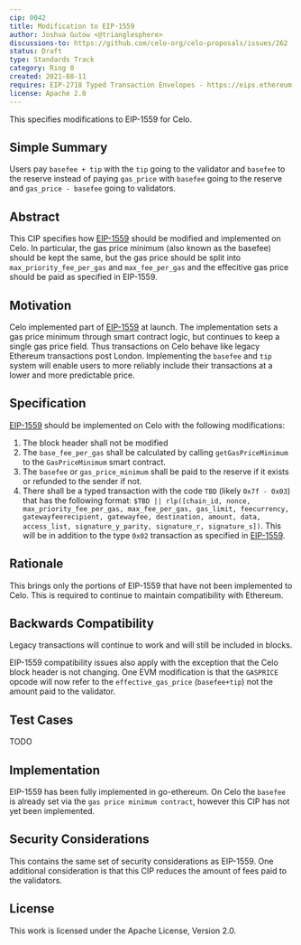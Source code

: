 ```yaml
---
cip: 0042
title: Modification to EIP-1559
author: Joshua Gutow <@trianglesphere>
discussions-to: https://github.com/celo-org/celo-proposals/issues/262
status: Draft
type: Standards Track
category: Ring 0
created: 2021-08-11
requires: EIP-2718 Typed Transaction Envelopes - https://eips.ethereum.org/EIPS/eip-2718
license: Apache 2.0
---
```


This specifies modifications to EIP-1559 for Celo.

  
## Simple Summary
Users pay `basefee + tip` with the `tip` going to the validator and `basefee` to the reserve instead of paying `gas_price` with `basefee` going to the reserve and `gas_price - basefee` going to validators.

## Abstract
This CIP specifies how [EIP-1559](https://eips.ethereum.org/EIPS/eip-1559) should be modified and implemented on Celo. In particular, the gas price minimum (also known as the basefee) should be kept the same, but the gas price should be split into `max_priority_fee_per_gas` and `max_fee_per_gas` and the effecitive gas price should be paid as specified in EIP-1559.


## Motivation

Celo implemented part of [EIP-1559](https://eips.ethereum.org/EIPS/eip-1559) at launch. The implementation sets a gas price minimum through smart contract logic, but continues to keep a single gas price field. Thus transactions on Celo behave like legacy Ethereum transactions post London. Implementing the `basefee` and `tip` system will enable users to more reliably include their transactions at a lower and more predictable price.


## Specification
[EIP-1559](https://eips.ethereum.org/EIPS/eip-1559) should be implemented on Celo with the following modifications:
1. The block header shall not be modified
2. The `base_fee_per_gas` shall be calculated by calling `getGasPriceMinimum` to the `GasPriceMinimum` smart contract.
3. The `basefee` or `gas_price_minimum` shall be paid to the reserve if it exists or refunded to the sender if not.
4. There shall be a typed transaction with the code `TBD` (likely `0x7f - 0x03`) that has the following format:
`$TBD || rlp([chain_id, nonce, max_priority_fee_per_gas, max_fee_per_gas, gas_limit, feecurrency, gatewayfeerecipient, gatewayfee, destination, amount, data, access_list, signature_y_parity, signature_r, signature_s])`.
This will be in addition to the type `0x02` transaction as specified in [EIP-1559](https://eips.ethereum.org/EIPS/eip-1559).


## Rationale
This brings only the portions of EIP-1559 that have not been implemented to Celo.
This is required to continue to maintain compatibility with Ethereum.

## Backwards Compatibility
Legacy transactions will continue to work and will still be included in blocks.

EIP-1559 compatibility issues also apply with the exception that the Celo block header is not changing.
One EVM modification is that the `GASPRICE` opcode will now refer to the `effective_gas_price` (`basefee+tip`) not the amount paid to the validator.

## Test Cases
TODO

## Implementation
EIP-1559 has been fully implemented in go-ethereum. On Celo the `basefee` is already set via the `gas price minimum contract`, however this CIP has not yet been implemented.


## Security Considerations

This contains the same set of security considerations as EIP-1559.
One additional consideration is that this CIP reduces the amount of fees paid to the validators.

## License
This work is licensed under the Apache License, Version 2.0.
